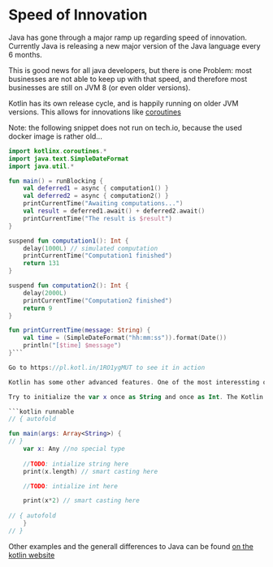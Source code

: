 # Speed of Innovation

Java has gone through a major ramp up regarding speed of innovation. Currently Java is releasing a new major version of the Java language every 6 months.

This is good news for all java developers, but there is one Problem: most businesses are not able to keep up with that speed, and therefore most businesses are still on JVM 8 (or even older versions). 

Kotlin has its own release cycle, and is happily running on older JVM versions. This allows for innovations like [coroutines](https://github.com/Kotlin/kotlinx.coroutines/blob/master/coroutines-guide.md)

Note: the following snippet does not run on tech.io, because the used docker image is rather old...

```kotlin
import kotlinx.coroutines.*
import java.text.SimpleDateFormat
import java.util.*

fun main() = runBlocking {
    val deferred1 = async { computation1() }
    val deferred2 = async { computation2() }
    printCurrentTime("Awaiting computations...")
    val result = deferred1.await() + deferred2.await()
    printCurrentTime("The result is $result")
}

suspend fun computation1(): Int {
    delay(1000L) // simulated computation
    printCurrentTime("Computation1 finished")
    return 131
}

suspend fun computation2(): Int {
    delay(2000L)
    printCurrentTime("Computation2 finished")
    return 9
}

fun printCurrentTime(message: String) {
    val time = (SimpleDateFormat("hh:mm:ss")).format(Date())
    println("[$time] $message")
}```

Go to https://pl.kotl.in/1RO1ygMUT to see it in action

Kotlin has some other advanced features. One of the most interessting ones are [smart casts](https://kotlinlang.org/docs/reference/typecasts.html). 

Try to initialize the var x once as String and once as Int. The Kotlin compiler is intelligent enough to cast to the respective type

```kotlin runnable
// { autofold

fun main(args: Array<String>) {
// }
    var x: Any //no special type
   
    //TODO: intialize string here
    print(x.length) // smart casting here

    //TODO: intialize int here

    print(x*2) // smart casting here
    
// { autofold
    }
// }
```


Other examples and the generall differences to Java can be found [on the kotlin website](https://kotlinlang.org/docs/reference/comparison-to-java.html)
